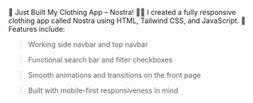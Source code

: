 🚀 Just Built My Clothing App – Nostra! 👕✨
I created a fully responsive clothing app called Nostra using HTML, Tailwind CSS, and JavaScript.
🧩 Features include:

> Working side navbar and top navbar

> Functional search bar and filter checkboxes

> Smooth animations and transitions on the front page

> Built with mobile-first responsiveness in mind
